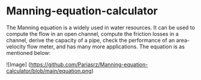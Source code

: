 # Manning-equation-calculator

The Manning equation is a widely used in water resources. It can be used to compute the flow in an open channel, compute the friction losses in a channel, derive the capacity of a pipe, check the performance of an area-velocity flow meter, and has many more applications. The equation is as mentioned below:

![Image] (https://github.com/Pariasrz/Manning-equation-calculator/blob/main/equation.png)

